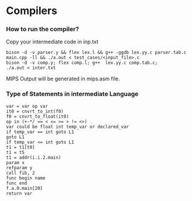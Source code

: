 # Compilers

### How to run the compiler?

Copy your intermediate code in inp.txt
``` 
bison -d -v parser.y && flex lex.l && g++ -ggdb lex.yy.c parser.tab.c main.cpp -ll && ./a.out < test_cases/<input_file>.c
bison -d -v comp.y; flex comp.l; g++  lex.yy.c comp.tab.c; 
./a.out < inter.txt
```
MIPS Output will be generated in mips.asm file.

### Type of Statements in intermediate Language

```
var = var op var
it0 = cnvrt_to_int(f0) 
f0 = cnvrt_to_float(it0) 
op in (+-*/ == < <= >= > != <>)
var could be float int temp_var or declared_var
if temp_var == int goto L1
goto L1
if temp_var <= int goto L1
t1 = t1[t0]
t1 = t5
t1 = addr(i.i.2.main)
param x
refparam y
call fib, 2
func begin name
func end
f.a.0.main[20]
return var

```
